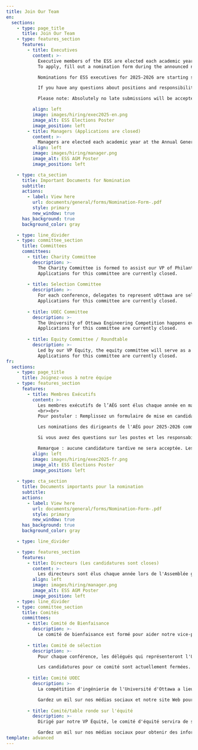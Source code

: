 ```yaml
---
title: Join Our Team
en:
  sections:
    - type: page_title
      title: Join Our Team
    - type: features_section
      features:
        - title: Executives
          content: >-
            Executive members of the ESS are elected each academic year in March. Their term begins on May 1st and ends on April 30th the subsequent year. Any vacant positions will be filled through a by-election at the beginning of the fall term. <br><br>
            To apply, fill out a nomination form during the announced nomination period by getting signatures from any 15 engineering students.<br><br>

            Nominations for ESS executives for 2025-2026 are starting soon! The nomination period is January 27th until January 31st at 11:59 pm. Nominations for executive roles in ESS requires 15 signatures from current engineering students and a maximum 200 word platform written in BOTH French and English. The nomination must be emailed by 11:59 pm on January 31st to <a target="_blank" href="mailto:mwhat033@uottawa.ca">mwhat033@uottawa.ca</a>.<br><br>

            If you have any questions about positions and responsibilities you can ask us or look over the position mandates starting on page 14 of the constitution available in our bio.<br><br>

            Please note: Absolutely no late submissions will be accepted. Nominations submitted after the given deadline will not be eligible to run. Additionally, all students presenting their candidacy must meet the eligibility criteria for the position. For any questions regarding the election process please contact the CEO Margaret at <a target="_blank" href="mailto:mwhat033@uottawa.ca">mwhat033@uottawa.ca</a>.

          align: left
          image: images/hiring/exec2025-en.png
          image_alt: ESS Elections Poster
          image_position: left
        - title: Managers (Applications are closed)
          content: >-
            Managers are elected each academic year at the Annual General Meeting. Their term begins on May 1st and ends on April 30th the subsequent year.<br><br>
          align: left
          image: images/hiring/manager.png
          image_alt: ESS AGM Poster
          image_position: left

    - type: cta_section
      title: Important Documents for Nomination
      subtitle: 
      actions:
        - label: View here
          url: documents/general/forms/Nomination-Form-.pdf
          style: primary
          new_window: true
      has_background: true
      background_color: gray 

    - type: line_divider
    - type: committee_section
      title: Committees
      committees:
        - title: Charity Committee
          description: >-
            The Charity Committee is formed to assist our VP of Philanthropic Affairs with all things charity! Its members are responsible for suggesting charities to support, helping with events and best of all, helping plan the annual engineering charity ball! 
            Applications for this committee are currently closed.
  
        - title: Selection Committee
          description: >-
            For each conference, delegates to represent uOttawa are selected by the selection committee. Members of this committee are tasked with reviewing applications anonymously and helping our VP external select delegates for several conferences throughout the academic year.
            Applications for this committee are currently closed.
 
        - title: UOEC Committee
          description: >-
            The University of Ottawa Engineering Competition happens every year in the fall semester. Each year, a committee of students is pulled together to assist our VP of Internal Affairs in the organization and execution of the event. 
            Applications for this committee are currently closed.
  
        - title: Equity Committee / Roundtable
          description: >-
            Led by our VP Equity, the equity committee will serve as a support to all clubs. The meetings of the committee are open to all members in a roundtable form. 
            Applications for this committee are currently closed.
fr:
  sections:
    - type: page_title
      title: Joignez-vous à notre équipe
    - type: features_section
      features:
        - title: Membres Exécutifs
          content: >-
            Les membres exécutifs de l’AÉG sont élus chaque année en mars. Leur mandat commence le 1er mai et se termine le 30 avril de l'année suivante. Tout poste vacant sera comblé par une élection partielle au début de la session d'automne.
            <br><br>
            Pour postuler : Remplissez un formulaire de mise en candidature pendant la période de mise en candidature annoncée en obtenant les signatures de 15 étudiants en génie.<br><br>

            Les nominations des dirigeants de l'AÉG pour 2025-2026 commencent bientôt ! La période de nomination est le 27 janvier et se termine le 31 janvier à 23h59. Les nominations pour les rôles exécutifs de l'AÉG requièrent 15 signatures d'étudiants actuels en ingénierie et une plateforme de 200 mots maximum écrite en français ET en anglais. La nomination doit être envoyée par courriel avant 23 h 59 le 31 janvier à <a target="_blank" href="mailto:mwhat033@uottawa.ca">mwhat033@uottawa.ca</a>.<br><br>

            Si vous avez des questions sur les postes et les responsabilités, vous pouvez nous les poser ou consulter les mandats des postes se trouvant dans la page 14 de la constitution disponible dans notre bio. <br><br>

            Remarque : aucune candidature tardive ne sera acceptée. Les candidatures soumises après la date limite ne seront pas admissibles. De plus, tous les étudiants qui présentent leur candidature doivent satisfaire aux critères d'admissibilité pour le poste. Pour toute question concernant le processus électoral, veuillez contacter la DGÉ Margaret à l'adresse <a target="_blank" href="mailto:mwhat033@uottawa.ca">mwhat033@uottawa.ca</a>.
          align: left
          image: images/hiring/exec2025-fr.png
          image_alt: ESS Elections Poster
          image_position: left
    
    - type: cta_section
      title: Documents importants pour la nomination
      subtitle: 
      actions:
        - label: View here
          url: documents/general/forms/Nomination-Form-.pdf
          style: primary
          new_window: true
      has_background: true
      background_color: gray 

    - type: line_divider

    - type: features_section
      features:
        - title: Directeurs (Les candidatures sont closes)
          content: >-
            Les directeurs sont élus chaque année lors de l'Assemblée générale annuelle. Leur mandat commence le 1er mai et se termine le 30 avril de l'année suivante.<br><br>
          align: left
          image: images/hiring/manager.png
          image_alt: ESS AGM Poster
          image_position: left
    - type: line_divider
    - type: committee_section
      title: Comités
      committees:
        - title: Comité de Bienfaisance
          description: >-
            Le comité de bienfaisance est formé pour aider notre vice-président des affaires philanthropiques pour tout ce qui concerne la bienfaisance ! Ses membres sont chargés de suggérer des organismes de bienfaisance à soutenir, d'aider à l'organisation d'événements et, surtout, d'aider à planifier le bal annuel de charité des ingénieurs ! Les candidatures pour ce comité sont actuellement closes.
  
        - title: Comité de sélection
          description: >-
            Pour chaque conférence, les délégués qui représenteront l'Université d'Ottawa sont choisis par le comité de sélection. Les membres de ce comité ont pour tâche d'examiner les demandes de façon anonyme et d'aider notre VP externe à sélectionner les délégués pour plusieurs conférences au cours de l'année universitaire.

            Les candidatures pour ce comité sont actuellement fermées.
  
        - title: Comité UOEC
          description: >-
            La compétition d'ingénierie de l'Université d'Ottawa a lieu chaque année au semestre d'automne. Chaque année, un comité d'étudiants est mis sur pied pour aider notre VP des affaires internes dans l'organisation et l'exécution de l'événement.

            Gardez un œil sur nos médias sociaux et notre site Web pour des informations sur les candidatures !
  
        - title: Comité/table ronde sur l'équité
          description: >-
            Dirigé par notre VP Équité, le comité d'équité servira de soutien à tous les clubs. Les réunions du comité sont ouvertes à tous les membres sous forme de table ronde.

            Gardez un œil sur nos médias sociaux pour obtenir des informations sur les réunions !
template: advanced
---
```

